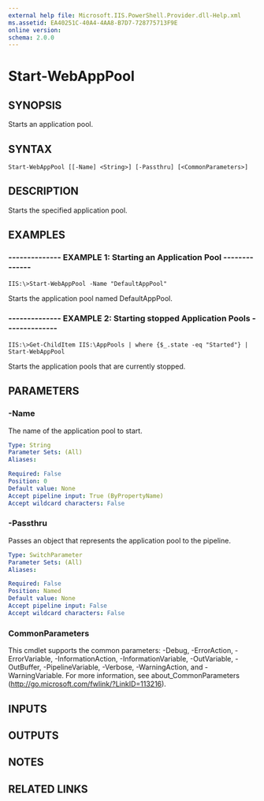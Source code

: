 ```yaml
---
external help file: Microsoft.IIS.PowerShell.Provider.dll-Help.xml
ms.assetid: EA40251C-40A4-4AA8-B7D7-728775713F9E
online version: 
schema: 2.0.0
---
```


# Start-WebAppPool

## SYNOPSIS
Starts an application pool.

## SYNTAX

```
Start-WebAppPool [[-Name] <String>] [-Passthru] [<CommonParameters>]
```

## DESCRIPTION
Starts the specified application pool.

## EXAMPLES

### -------------- EXAMPLE 1: Starting an Application Pool --------------
```
IIS:\>Start-WebAppPool -Name "DefaultAppPool"
```

Starts the application pool named DefaultAppPool.

### -------------- EXAMPLE 2: Starting stopped Application Pools --------------
```
IIS:\>Get-ChildItem IIS:\AppPools | where {$_.state -eq "Started"} | Start-WebAppPool
```

Starts the application pools that are currently stopped.

## PARAMETERS

### -Name
The name of the application pool to start.

```yaml
Type: String
Parameter Sets: (All)
Aliases: 

Required: False
Position: 0
Default value: None
Accept pipeline input: True (ByPropertyName)
Accept wildcard characters: False
```

### -Passthru
Passes an object that represents the application pool to the pipeline.

```yaml
Type: SwitchParameter
Parameter Sets: (All)
Aliases: 

Required: False
Position: Named
Default value: None
Accept pipeline input: False
Accept wildcard characters: False
```

### CommonParameters
This cmdlet supports the common parameters: -Debug, -ErrorAction, -ErrorVariable, -InformationAction, -InformationVariable, -OutVariable, -OutBuffer, -PipelineVariable, -Verbose, -WarningAction, and -WarningVariable. For more information, see about_CommonParameters (http://go.microsoft.com/fwlink/?LinkID=113216).

## INPUTS

## OUTPUTS

## NOTES

## RELATED LINKS

